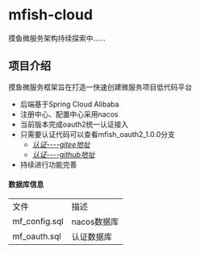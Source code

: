 # mfish-cloud
摸鱼微服务架构持续探索中......
## 项目介绍
摸鱼微服务框架旨在打造一快速创建微服务项目低代码平台

* 后端基于Spring Cloud Alibaba
* 注册中心、配置中心采用nacos
* 当前版本完成oauth2统一认证接入
* 只需要认证代码可以查看mfish_oauth2_1.0.0分支
   * *[认证----gitee地址](https://gitee.com/qiufeng9862/mfish-cloud/tree/mfish_oauth2_1.0.0/)*
   * *[认证----github地址](https://github.com/qiufeng9862/mfish-cloud/tree/mfish_oauth2_1.0.0)*
* 持续进行功能完善


#### 数据库信息
<table>
    <tr>
        <td>文件</td>
        <td>描述</td>
    </tr>
    <tr>
        <td>mf_config.sql</td>
        <td>nacos数据库</td>
    </tr>
    <tr>
        <td>mf_oauth.sql</td>
        <td>认证数据库</td>
    </tr>
</table>


